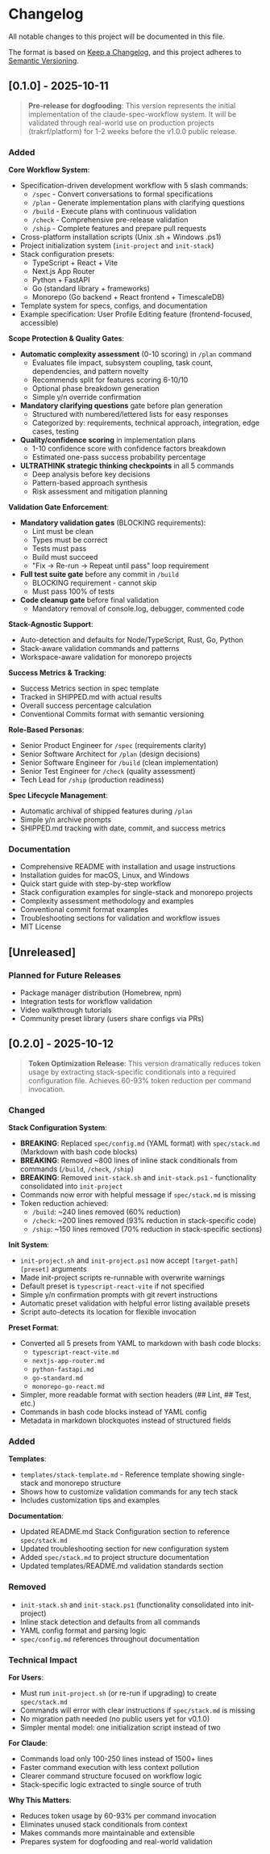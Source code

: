 # Changelog

All notable changes to this project will be documented in this file.

The format is based on [Keep a Changelog](https://keepachangelog.com/en/1.0.0/),
and this project adheres to [Semantic Versioning](https://semver.org/spec/v2.0.0.html).

## [0.1.0] - 2025-10-11

> **Pre-release for dogfooding**: This version represents the initial implementation of the claude-spec-workflow system. It will be validated through real-world use on production projects (trakrf/platform) for 1-2 weeks before the v1.0.0 public release.

### Added

**Core Workflow System**:
- Specification-driven development workflow with 5 slash commands:
  - `/spec` - Convert conversations to formal specifications
  - `/plan` - Generate implementation plans with clarifying questions
  - `/build` - Execute plans with continuous validation
  - `/check` - Comprehensive pre-release validation
  - `/ship` - Complete features and prepare pull requests
- Cross-platform installation scripts (Unix .sh + Windows .ps1)
- Project initialization system (`init-project` and `init-stack`)
- Stack configuration presets:
  - TypeScript + React + Vite
  - Next.js App Router
  - Python + FastAPI
  - Go (standard library + frameworks)
  - Monorepo (Go backend + React frontend + TimescaleDB)
- Template system for specs, configs, and documentation
- Example specification: User Profile Editing feature (frontend-focused, accessible)

**Scope Protection & Quality Gates**:
- **Automatic complexity assessment** (0-10 scoring) in `/plan` command
  - Evaluates file impact, subsystem coupling, task count, dependencies, and pattern novelty
  - Recommends split for features scoring 6-10/10
  - Optional phase breakdown generation
  - Simple y/n override confirmation
- **Mandatory clarifying questions** gate before plan generation
  - Structured with numbered/lettered lists for easy responses
  - Categorized by: requirements, technical approach, integration, edge cases, testing
- **Quality/confidence scoring** in implementation plans
  - 1-10 confidence score with confidence factors breakdown
  - Estimated one-pass success probability percentage
- **ULTRATHINK strategic thinking checkpoints** in all 5 commands
  - Deep analysis before key decisions
  - Pattern-based approach synthesis
  - Risk assessment and mitigation planning

**Validation Gate Enforcement**:
- **Mandatory validation gates** (BLOCKING requirements):
  - Lint must be clean
  - Types must be correct
  - Tests must pass
  - Build must succeed
  - "Fix → Re-run → Repeat until pass" loop requirement
- **Full test suite gate** before any commit in `/build`
  - BLOCKING requirement - cannot skip
  - Must pass 100% of tests
- **Code cleanup gate** before final validation
  - Mandatory removal of console.log, debugger, commented code

**Stack-Agnostic Support**:
- Auto-detection and defaults for Node/TypeScript, Rust, Go, Python
- Stack-aware validation commands and patterns
- Workspace-aware validation for monorepo projects

**Success Metrics & Tracking**:
- Success Metrics section in spec template
- Tracked in SHIPPED.md with actual results
- Overall success percentage calculation
- Conventional Commits format with semantic versioning

**Role-Based Personas**:
- Senior Product Engineer for `/spec` (requirements clarity)
- Senior Software Architect for `/plan` (design decisions)
- Senior Software Engineer for `/build` (clean implementation)
- Senior Test Engineer for `/check` (quality assessment)
- Tech Lead for `/ship` (production readiness)

**Spec Lifecycle Management**:
- Automatic archival of shipped features during `/plan`
- Simple y/n archive prompts
- SHIPPED.md tracking with date, commit, and success metrics

### Documentation
- Comprehensive README with installation and usage instructions
- Installation guides for macOS, Linux, and Windows
- Quick start guide with step-by-step workflow
- Stack configuration examples for single-stack and monorepo projects
- Complexity assessment methodology and examples
- Conventional commit format examples
- Troubleshooting sections for validation and workflow issues
- MIT License

## [Unreleased]

### Planned for Future Releases
- Package manager distribution (Homebrew, npm)
- Integration tests for workflow validation
- Video walkthrough tutorials
- Community preset library (users share configs via PRs)

## [0.2.0] - 2025-10-12

> **Token Optimization Release**: This version dramatically reduces token usage by extracting stack-specific conditionals into a required configuration file. Achieves 60-93% token reduction per command invocation.

### Changed

**Stack Configuration System**:
- **BREAKING**: Replaced `spec/config.md` (YAML format) with `spec/stack.md` (Markdown with bash code blocks)
- **BREAKING**: Removed ~800 lines of inline stack conditionals from commands (`/build`, `/check`, `/ship`)
- **BREAKING**: Removed `init-stack.sh` and `init-stack.ps1` - functionality consolidated into `init-project`
- Commands now error with helpful message if `spec/stack.md` is missing
- Token reduction achieved:
  - `/build`: ~240 lines removed (60% reduction)
  - `/check`: ~200 lines removed (93% reduction in stack-specific code)
  - `/ship`: ~150 lines removed (70% reduction in stack-specific sections)

**Init System**:
- `init-project.sh` and `init-project.ps1` now accept `[target-path] [preset]` arguments
- Made init-project scripts re-runnable with overwrite warnings
- Default preset is `typescript-react-vite` if not specified
- Simple y/n confirmation prompts with git revert instructions
- Automatic preset validation with helpful error listing available presets
- Script auto-detects its location for flexible invocation

**Preset Format**:
- Converted all 5 presets from YAML to markdown with bash code blocks:
  - `typescript-react-vite.md`
  - `nextjs-app-router.md`
  - `python-fastapi.md`
  - `go-standard.md`
  - `monorepo-go-react.md`
- Simpler, more readable format with section headers (## Lint, ## Test, etc.)
- Commands in bash code blocks instead of YAML config
- Metadata in markdown blockquotes instead of structured fields

### Added

**Templates**:
- `templates/stack-template.md` - Reference template showing single-stack and monorepo structure
- Shows how to customize validation commands for any tech stack
- Includes customization tips and examples

**Documentation**:
- Updated README.md Stack Configuration section to reference `spec/stack.md`
- Updated troubleshooting section for new configuration system
- Added `spec/stack.md` to project structure documentation
- Updated templates/README.md validation standards section

### Removed

- `init-stack.sh` and `init-stack.ps1` (functionality consolidated into init-project)
- Inline stack detection and defaults from all commands
- YAML config format and parsing logic
- `spec/config.md` references throughout documentation

### Technical Impact

**For Users**:
- Must run `init-project.sh` (or re-run if upgrading) to create `spec/stack.md`
- Commands will error with clear instructions if `spec/stack.md` is missing
- No migration path needed (no public users yet for v0.1.0)
- Simpler mental model: one initialization script instead of two

**For Claude**:
- Commands load only 100-250 lines instead of 1500+ lines
- Faster command execution with less context pollution
- Clearer command structure focused on workflow logic
- Stack-specific logic extracted to single source of truth

**Why This Matters**:
- Reduces token usage by 60-93% per command invocation
- Eliminates unused stack conditionals from context
- Makes commands more maintainable and extensible
- Prepares system for dogfooding and real-world validation
